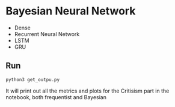 # Bayesian Neural Network

- Dense
- Recurrent Neural Network
- LSTM
- GRU

## Run

```
python3 get_outpu.py
```

It will print out all the metrics and plots for the Critisism part in the notebook, both frequentist and Bayesian
